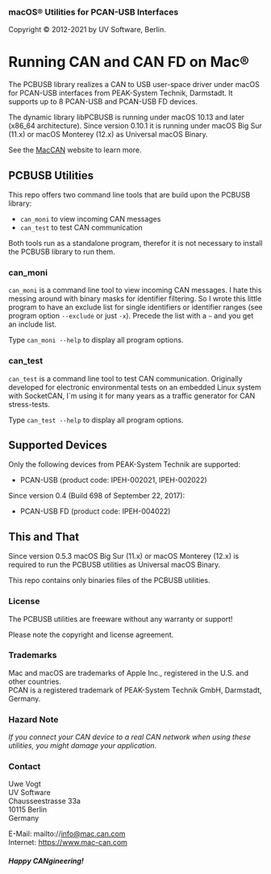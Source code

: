 ### macOS&reg; Utilities for PCAN-USB Interfaces

Copyright &copy; 2012-2021 by UV Software, Berlin.

# Running CAN and CAN FD on Mac&reg;

The PCBUSB library realizes a CAN to USB user-space driver under macOS for PCAN-USB interfaces from PEAK-System Technik, Darmstadt.
It supports up to 8 PCAN-USB and PCAN-USB FD devices.

The dynamic library libPCBUSB is running under macOS 10.13 and later (x86_64 architecture).
Since version 0.10.1 it is running under macOS Big Sur (11.x) or macOS Monterey (12.x) as Universal macOS Binary.  

See the [MacCAN](https://www.mac-can.com/) website to learn more.

## PCBUSB Utilities

This repo offers two command line tools that are build upon the PCBUSB library:
- `can_moni` to view incoming CAN messages
- `can_test` to test CAN communication

Both tools run as a standalone program, therefor it is not necessary to install the PCBUSB library to run them.

### can_moni

`can_moni` is a command line tool to view incoming CAN messages.
I hate this messing around with binary masks for identifier filtering.
So I wrote this little program to have an exclude list for single identifiers or identifier ranges (see program option `--exclude` or just `-x`).
Precede the list with a `~` and you get an include list.

Type `can_moni --help` to display all program options.

### can_test

`can_test` is a command line tool to test CAN communication.
Originally developed for electronic environmental tests on an embedded Linux system with SocketCAN, I´m using it for many years as a traffic generator for CAN stress-tests.

Type `can_test --help` to display all program options.

## Supported Devices

Only the following devices from PEAK-System Technik are supported:
- PCAN-USB (product code: IPEH-002021, IPEH-002022)

Since version 0.4 (Build 698 of September 22, 2017):
- PCAN-USB FD (product code: IPEH-004022)

## This and That

Since version 0.5.3 macOS Big Sur (11.x) or macOS Monterey (12.x) is required to run the PCBUSB utilities as Universal macOS Binary.

This repo contains only binaries files of the PCBUSB utilities.

### License

The PCBUSB utilities are freeware without any warranty or support!

Please note the copyright and license agreement.

### Trademarks

Mac and macOS are trademarks of Apple Inc., registered in the U.S. and other countries. \
PCAN is a registered trademark of PEAK-System Technik GmbH, Darmstadt, Germany.

### Hazard Note

_If you connect your CAN device to a real CAN network when using these utilities, you might damage your application._

### Contact

Uwe Vogt \
UV Software \
Chausseestrasse 33a \
10115 Berlin \
Germany

E-Mail: mailto://info@mac.can.com \
Internet: https://www.mac-can.com

##### *Happy CANgineering!*
